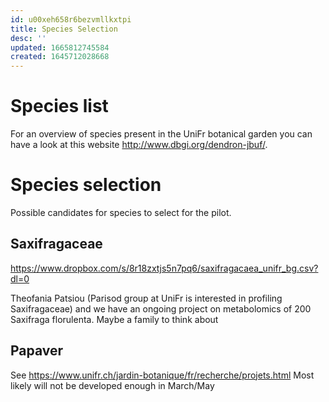 ```yaml
---
id: u00xeh658r6bezvmllkxtpi
title: Species Selection
desc: ''
updated: 1665812745584
created: 1645712028668
---
```


# Species list

For an overview of species present in the UniFr botanical garden you can have a look at this website http://www.dbgi.org/dendron-jbuf/.


# Species selection

Possible candidates for species to select for the pilot.

## Saxifragaceae


https://www.dropbox.com/s/8r18zxtjs5n7pq6/saxifragacaea_unifr_bg.csv?dl=0

Theofania Patsiou (Parisod group at UniFr is interested in profiling Saxifragaceae) and we have an ongoing project on metabolomics of 200 Saxifraga florulenta.
Maybe a family to think about

## Papaver 

See https://www.unifr.ch/jardin-botanique/fr/recherche/projets.html
Most likely will not be developed enough in March/May

